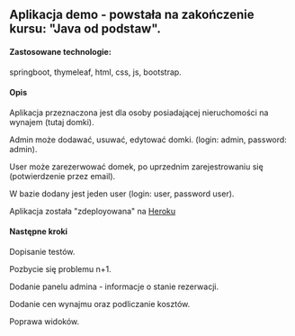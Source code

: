 ## Aplikacja demo - powstała na zakończenie kursu: "Java od podstaw".

#### Zastosowane technologie: 
springboot, thymeleaf, html, css, js, bootstrap.

#### Opis
Aplikacja przeznaczona jest dla osoby posiadającej nieruchomości na wynajem (tutaj domki).

Admin może dodawać, usuwać, edytować domki. (login: admin, password: admin).

User  może zarezerwować domek, po uprzednim zarejestrowaniu się (potwierdzenie przez email).

W bazie dodany jest jeden user (login: user, password user).

Aplikacja została "zdeployowana" na [Heroku](https://damian-reservations.herokuapp.com/)

#### Następne kroki
Dopisanie testów.

Pozbycie się problemu n+1.

Dodanie panelu admina - informacje o stanie rezerwacji.

Dodanie cen wynajmu oraz podliczanie kosztów.

Poprawa widoków.
